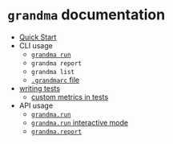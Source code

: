 # `grandma` documentation

* [Quick Start](../README.md)
* CLI usage
  * [`grandma run`](cli-grandma-run.md)
  * `grandma report`
  * `grandma list`
  * [`.grandmarc` file](cli-grandmarc.md)
* [writing tests](test-files.md)
  * [custom metrics in tests](test-custom-metrics.md)
* API usage
  * [`grandma.run`](api-grandma-run.md)
  * [`grandma.run` interactive mode](api-grandma-run-interactive.md)
  * [`grandma.report`](api-grandma-report.md)
